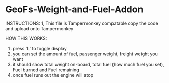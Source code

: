 # GeoFs-Weight-and-Fuel-Addon

INSTRUCTIONS:
1, This file is Tampermonkey compatable copy the code and upload onto Tampermonkey

HOW THIS WORKS:
1. press 'L' to toggle display
2. you can set the amount of fuel, passenger weight, freight weight you want
3. it should show total weight on-board, total fuel (how much fuel you set), Fuel burned and Fuel remaining
4. once fuel runs out the engine will stop 
